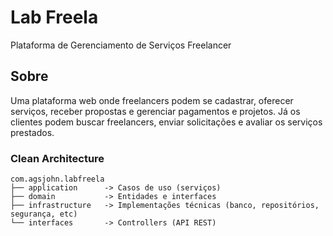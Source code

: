# Lab Freela
Plataforma de Gerenciamento de Serviços Freelancer

## Sobre
Uma plataforma web onde freelancers podem se cadastrar, oferecer serviços, receber propostas e gerenciar pagamentos e projetos. Já os clientes podem buscar freelancers, enviar solicitações e avaliar os serviços prestados. 

### Clean Architecture
```
com.agsjohn.labfreela
├── application      -> Casos de uso (serviços)
├── domain           -> Entidades e interfaces
├── infrastructure   -> Implementações técnicas (banco, repositórios, segurança, etc)
└── interfaces       -> Controllers (API REST)
```

